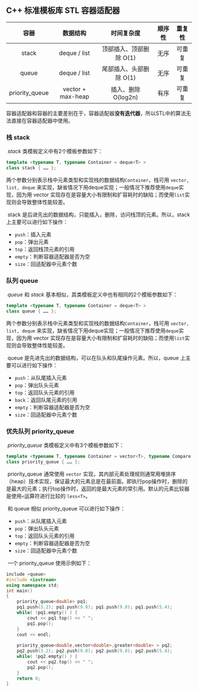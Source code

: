 ## C++ 标准模板库 STL 容器适配器

|      容器      |     数据结构      |       时间复杂度        | 顺序性 | 重复性 |
| :------------: | :---------------: | :---------------------: | :----: | :----: |
|     stack      |   deque / list    | 顶部插入、顶部删除 O(1) |  无序  | 可重复 |
|     queue      |   deque / list    | 尾部插入、头部删除 O(1) |  无序  | 可重复 |
| priority_queue | vector + max-heap |   插入、删除 O(log2n)   |  有序  | 可重复 |

​	容器适配器和容器的主要差别在于，容器适配器**没有迭代器**，所以STL中的算法无法直接在容器适配器中使用。

### 栈 stack

​	*stack* 类模板定义中有2个模板参数如下：

```cpp
template <typename T, typename Container = deque<T> >
class stack { …… };
```

​	两个参数分别表示栈中元素类型和实现栈的数据结构`Container`，栈可用 `vector, list, deque` 来实现，缺省情况下用deque实现；一般情况下推荐使用`deque`实现，因为用 vector 实现存在是容量大小有限制和扩容耗时的缺陷；而使用`list`实现则会导致整体性能较差。

​	stack 是后进先出的数据结构，只能插入，删除，访问栈顶的元素。所以，stack上主要可以进行如下操作：

* `push`：插入元素
* `pop`：弹出元素
* `top`：返回栈顶元素的引用
* `empty`：判断容器适配器是否为空
* `size`：回适配器中元素个数

### 队列 queue

​	*queue* 和 *stack* 基本相似，其类模板定义中也有相同的2个模板参数如下：

```cpp
template <typename T, typename Container = deque<T> >
class queue { …… };
```

​	两个参数分别表示栈中元素类型和实现栈的数据结构`Container`，栈可用 `vector, list, deque` 来实现，缺省情况下用deque实现；一般情况下推荐使用`deque`实现，因为用 vector 实现存在是容量大小有限制和扩容耗时的缺陷；而使用`list`实现则会导致整体性能较差。

​	queue 是先进先出的数据结构，可以在队头和队尾操作元素。所以，queue 上主要可以进行如下操作：

* `push`：从队尾插入元素
* `pop`：弹出队头元素
* `top`：返回队头元素的引用
* `back`：返回队尾元素的引用
* `empty`：判断容器适配器是否为空
* `size`：回适配器中元素个数

### 优先队列 priority_queue

​	*priority_queue* 类模板定义中有3个模板参数如下：

```cpp
template <typename T, typename Container = vector<T>, typename Compare = less<T> >
class priority_queue { …… };
```

​	priority_queue 通常使用 `vector` 实现，其内部元素处理规则通常用堆排序（heap）技术实现，保证最大的元素总是在最前面。即执行pop操作时，删除的是最大的元素；执行top操作时，返回的是最大元素的常引用。默认的元素比较器是使用`<`运算符进行比较的 `less<T>`。

​	和 queue 相似 priority_queue 可以进行如下操作： 

* `push`：从队尾插入元素
* `pop`：弹出队头元素
* `top`：返回队头元素的引用
* `empty`：判断容器适配器是否为空
* `size`：回适配器中元素个数

​    一个 priority_queue 使用示例如下：

```cpp
include <queue>
#include <iostream>
using namespace std;
int main()
{
    priority_queue<double> pq1;
    pq1.push(3.2); pq1.push(9.8); pq1.push(9.8); pq1.push(5.4);
    while( !pq1.empty() ) {
    	cout << pq1.top() << " ";
    	pq1.pop();
    } 
    cout << endl;
    
    priority_queue<double,vector<double>,greater<double> > pq2;
    pq2.push(3.2); pq2.push(9.8); pq2.push(9.8); pq2.push(5.4);
    while( !pq2.empty() ) {
        cout << pq2.top() << " ";
        pq2.pop();
    }
    return 0;
}
```

